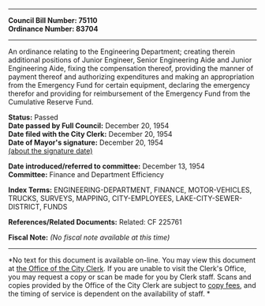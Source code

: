 * * * * *  
  
**Council Bill Number: [](#h0)[](#h2)75110**   
**Ordinance Number: 83704**  
  
* * * * *  
  
An ordinance relating to the Engineering Department; creating therein additional positions of Junior Engineer, Senior Engineering Aide and Junior Engineering Aide, fixing the compensation thereof, providing the manner of payment thereof and authorizing expenditures and making an appropriation from the Emergency Fund for certain equipment, declaring the emergency therefor and providing for reimbursement of the Emergency Fund from the Cumulative Reserve Fund.  
  
**Status:** Passed   
**Date passed by Full Council:** December 20, 1954   
**Date filed with the City Clerk:** December 20, 1954   
**Date of Mayor's signature:** December 20, 1954   
[(about the signature date)](/~public/approvaldate.htm)   
  
  
**Date introduced/referred to committee:** December 13, 1954   
**Committee:** Finance and Department Efficiency   
  
**Index Terms:** ENGINEERING-DEPARTMENT, FINANCE, MOTOR-VEHICLES, TRUCKS, SURVEYS, MAPPING, CITY-EMPLOYEES, LAKE-CITY-SEWER-DISTRICT, FUNDS  
  
**References/Related Documents:** Related: CF 225761  
  
**Fiscal Note:** *(No fiscal note available at this time)*  
  
* * * * *  
  
*No text for this document is available on-line. You may view this document at [the Office of the City Clerk](http://www.seattle.gov/leg/clerk/contactUs.htm). If you are unable to visit the Clerk's Office, you may request a copy or scan be made for you by Clerk staff. Scans and copies provided by the Office of the City Clerk are subject to [copy fees](http://clerk.seattle.gov/~public/clerkfees.htm), and the timing of service is dependent on the availability of staff. *  
  
  
